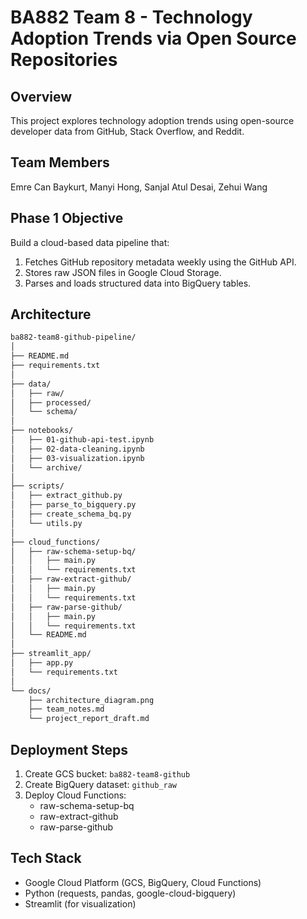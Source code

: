 # BA882 Team 8 - Technology Adoption Trends via Open Source Repositories

## Overview
This project explores technology adoption trends using open-source developer data from GitHub, Stack Overflow, and Reddit.

## Team Members
Emre Can Baykurt, Manyi Hong, Sanjal Atul Desai, Zehui Wang

## Phase 1 Objective
Build a cloud-based data pipeline that:
1. Fetches GitHub repository metadata weekly using the GitHub API.
2. Stores raw JSON files in Google Cloud Storage.
3. Parses and loads structured data into BigQuery tables.

## Architecture

```bash
ba882-team8-github-pipeline/
│
├── README.md
├── requirements.txt
│
├── data/
│   ├── raw/
│   ├── processed/
│   └── schema/
│
├── notebooks/
│   ├── 01-github-api-test.ipynb
│   ├── 02-data-cleaning.ipynb
│   ├── 03-visualization.ipynb
│   └── archive/
│
├── scripts/
│   ├── extract_github.py
│   ├── parse_to_bigquery.py
│   ├── create_schema_bq.py
│   └── utils.py
│
├── cloud_functions/
│   ├── raw-schema-setup-bq/
│   │   ├── main.py
│   │   └── requirements.txt
│   ├── raw-extract-github/
│   │   ├── main.py
│   │   └── requirements.txt
│   ├── raw-parse-github/
│   │   ├── main.py
│   │   └── requirements.txt
│   └── README.md
│
├── streamlit_app/
│   ├── app.py
│   └── requirements.txt
│
└── docs/
    ├── architecture_diagram.png
    ├── team_notes.md
    └── project_report_draft.md
```   

## Deployment Steps
1. Create GCS bucket: `ba882-team8-github`
2. Create BigQuery dataset: `github_raw`
3. Deploy Cloud Functions:
   - raw-schema-setup-bq
   - raw-extract-github
   - raw-parse-github

## Tech Stack
- Google Cloud Platform (GCS, BigQuery, Cloud Functions)
- Python (requests, pandas, google-cloud-bigquery)
- Streamlit (for visualization)

